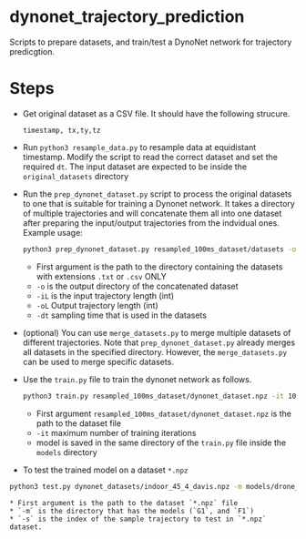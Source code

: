 # dynonet_trajectory_prediction
Scripts to prepare datasets, and train/test a DynoNet network for trajectory predicgtion.

# Steps
* Get original dataset as a CSV file. It should have the following strucure.
    ```csv
    timestamp, tx,ty,tz
    ```
* Run  `python3 resample_data.py` to resample data at equidistant timestamp. Modify the script to read the correct dataset and set the required `dt`. The input dataset are expected to be inside the `original_datasets` directory

* Run the `prep_dynonet_dataset.py` script to process the original datasets to one that is suitable for training a Dynonet network. It takes a directory of multiple trajectories and will concatenate them all into one dataset after preparing the input/output trajectories from the indvidual ones. Example usage:
    ```bash
    python3 prep_dynonet_dataset.py resampled_100ms_dataset/datasets -o resampled_100ms_dataset -iL 10 -oL 5 -dt 0.1
    ```
    * First argument is the path to the directory containing the datasets with extensions `.txt` or `.csv` ONLY
    * `-o` is the output directory of the concatenated dataset
    * `-iL` is the input trajectory length (int)
    * `-oL` Output trajectory length (int)
    * `-dt` sampling time that is used in the datasets

* (optional) You can use `merge_datasets.py` to merge multiple datasets of different trajectories. Note that `prep_dynonet_dataset.py` already merges all datasets in the specified directory. However, the `merge_datasets.py` can be used to merge specific datasets.

* Use the `train.py` file to train the dynonet network as follows.
    ```bash
    python3 train.py resampled_100ms_dataset/dynonet_dataset.npz -it 10000 
    ```
    * First argument `resampled_100ms_dataset/dynonet_dataset.npz` is the path to the dataset file
    * `-it` maximum number of training iterations
    * model is saved in the same directory of the `train.py` file inside the `models` directory

* To test the trained model on a dataset `*.npz`
```bash
python3 test.py dynonet_datasets/indoor_45_4_davis.npz -m models/drone_trajecrory_model -s 100
```
    * First argument is the path to the dataset `*.npz` file
    * `-m` is the directory that has the models (`G1`, and `F1`) 
    * `-s` is the index of the sample trajectory to test in `*.npz` dataset.
